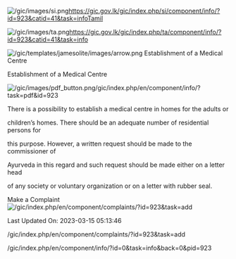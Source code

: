 <!-- Source: https://gic.gov.lk/gic/index.php/en/component/info/?id=923&catid=41&task=info -->

![/gic/images/si.png](/gic/images/si.png)https://gic.gov.lk/gic/index.php/si/component/info/?id=923&catid=41&task=infoTamil

![/gic/images/ta.png](/gic/images/ta.png)https://gic.gov.lk/gic/index.php/ta/component/info/?id=923&catid=41&task=info

![/gic/templates/jamesolite/images/arrow.png](/gic/templates/jamesolite/images/arrow.png) Establishment of a Medical Centre

Establishment of a Medical Centre

![/gic/images/pdf_button.png](/gic/images/pdf_button.png)/gic/index.php/en/component/info/?task=pdf&id=923

There is a possibility to establish a medical centre in homes for the adults or

children’s homes. There should be an adequate number of residential persons for

this purpose. However, a written request should be made to the commissioner of

Ayurveda in this regard and such request should be made either on a letter head

of any society or voluntary organization or on a letter with rubber seal.

Make a Complaint ![/gic/index.php/en/component/complaints/?id=923&task=add](/gic/index.php/en/component/complaints/?id=923&task=add)

Last Updated On: 2023-03-15 05:13:46

/gic/index.php/en/component/complaints/?id=923&task=add

/gic/index.php/en/component/info/?id=0&task=info&back=0&pid=923